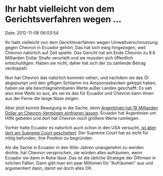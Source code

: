 Ihr habt vielleicht von dem Gerichtsverfahren wegen \...
========================================================

Date: 2012-11-08 06:03:54

Ihr habt vielleicht von dem Gerichtsverfahren wegen Umweltverschmutzung
gegen Chevron in Ecuador gehört. Das hat sich ewig hingezogen, weil
Chevron natürlich auf Zeit spielte. Das Gericht hat am Ende Chevron zu
8.6 Milliarden Dollar Strafe verurteilt und sie mussten sich öffentlich
entschuldigen. Haben sie nicht, daher hat sich der zu zahlende Betrag
verdoppelt.

Nun hat Chevron das natürlich kommen sehen, und nachdem sie das Öl
abgepumpt und den giftigen Schlamm ins Amazonasbecken gekippt haben,
haben sie alle beschlagnahmbaren Werte außer Landes geschafft. Es sah
also eine Weile so aus, als sei es das für Ecuador und Chevron kann
ihnen aus der Ferne die lange Nase zeigen.

Aber jetzt kommt Bewegung in die Sache, denn [Argentinien hat 19
Milliarden Dollar an Chevron-Vermögen einfrieren
lassen](http://www.bbc.co.uk/news/world-latin-america-20246295). Ecuador
hat Argentinien um Hilfe gebeten und dort hat Chevron noch größere Werte
rumliegen.

Vorher hatte Ecuador es natürlich auch schon in den USA versucht, [ist
aber dort am Supreme Court
gescheitert](http://www.bbc.co.uk/news/world-us-canada-19892561). Der
Supreme Court hat es nicht für nötig befunden, ihre Position zu
begründen.

Als die Sache in Ecuador in den 90er Jahren unangenehm zu werden drohte,
hat Chevron versprochen, sie würden alles aufräumen, wenn Ecuador sie
dann in Ruhe lässt. Das ist die übliche Strategie der Ölfirmen in
solchen Fällen. Dann gibt man ein paar Millionen für \"Aufräumen\" aus
und argumentiert dann, damit sei doch alles OK.
